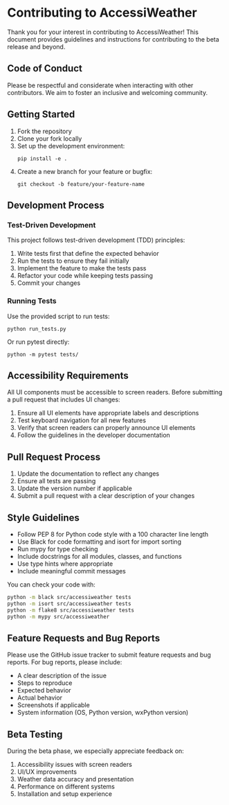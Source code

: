 # Contributing to AccessiWeather

Thank you for your interest in contributing to AccessiWeather! This document provides guidelines and instructions for contributing to the beta release and beyond.

## Code of Conduct

Please be respectful and considerate when interacting with other contributors. We aim to foster an inclusive and welcoming community.

## Getting Started

1. Fork the repository
2. Clone your fork locally
3. Set up the development environment:
   ```
   pip install -e .
   ```
4. Create a new branch for your feature or bugfix:
   ```
   git checkout -b feature/your-feature-name
   ```

## Development Process

### Test-Driven Development

This project follows test-driven development (TDD) principles:

1. Write tests first that define the expected behavior
2. Run the tests to ensure they fail initially
3. Implement the feature to make the tests pass
4. Refactor your code while keeping tests passing
5. Commit your changes

### Running Tests

Use the provided script to run tests:

```
python run_tests.py
```

Or run pytest directly:

```
python -m pytest tests/
```

## Accessibility Requirements

All UI components must be accessible to screen readers. Before submitting a pull request that includes UI changes:

1. Ensure all UI elements have appropriate labels and descriptions
2. Test keyboard navigation for all new features
3. Verify that screen readers can properly announce UI elements
4. Follow the guidelines in the developer documentation

## Pull Request Process

1. Update the documentation to reflect any changes
2. Ensure all tests are passing
3. Update the version number if applicable
4. Submit a pull request with a clear description of your changes

## Style Guidelines

- Follow PEP 8 for Python code style with a 100 character line length
- Use Black for code formatting and isort for import sorting
- Run mypy for type checking
- Include docstrings for all modules, classes, and functions
- Use type hints where appropriate
- Include meaningful commit messages

You can check your code with:
```bash
python -m black src/accessiweather tests
python -m isort src/accessiweather tests
python -m flake8 src/accessiweather tests
python -m mypy src/accessiweather
```

## Feature Requests and Bug Reports

Please use the GitHub issue tracker to submit feature requests and bug reports. For bug reports, please include:

- A clear description of the issue
- Steps to reproduce
- Expected behavior
- Actual behavior
- Screenshots if applicable
- System information (OS, Python version, wxPython version)

## Beta Testing

During the beta phase, we especially appreciate feedback on:

1. Accessibility issues with screen readers
2. UI/UX improvements
3. Weather data accuracy and presentation
4. Performance on different systems
5. Installation and setup experience
